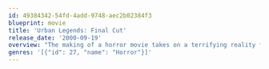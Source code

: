 ```yaml
---
id: 49384342-54fd-4add-9748-aec2b02384f3
blueprint: movie
title: 'Urban Legends: Final Cut'
release_date: '2000-09-19'
overview: "The making of a horror movie takes on a terrifying reality for students at the most prestigious film school in the country in 'Urban Legends: Final Cut', the suspenseful follow up to the smash hit 'Urban Legend'. At Alpine University, someone is determined to win the best film award at any cost - even if it means eliminating the competition. No one is safe and everyone is a suspect. 'Urban Legends: Final Cut' is an edge-of-your-seat thriller that will keep you guessing until the shocking climax."
genres: '[{"id": 27, "name": "Horror"}]'
---
```

